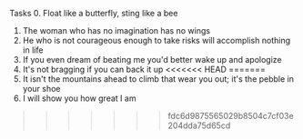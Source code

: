 Tasks
0. Float like a butterfly, sting like a bee
1. The woman who has no imagination has no wings
2. He who is not courageous enough to take risks will accomplish nothing in life
3. If you even dream of beating me you'd better wake up and apologize
4. It's not bragging if you can back it up
<<<<<<< HEAD
=======
5. It isn't the mountains ahead to climb that wear you out; it's the pebble in your shoe
6. I will show you how great I am
>>>>>>> fdc6d9875565029b8504c7cf03e204dda75d65cd
